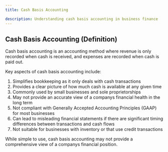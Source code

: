 ```yaml
---
title: Cash Basis Accounting

description: Understanding cash basis accounting in business finance
---
```

## Cash Basis Accounting (Definition)
Cash basis accounting is an accounting method where revenue is only recorded when cash is received, and expenses are recorded when cash is paid out.

Key aspects of cash basis accounting include:
1. Simplifies bookkeeping as it only deals with cash transactions
2. Provides a clear picture of how much cash is available at any given time
3. Commonly used by small businesses and sole proprietorships
4. May not provide an accurate view of a companys financial health in the long term
5. Not compliant with Generally Accepted Accounting Principles (GAAP) for most businesses
6. Can lead to misleading financial statements if there are significant timing differences between transactions and cash flows
7. Not suitable for businesses with inventory or that use credit transactions

While simple to use, cash basis accounting may not provide a comprehensive view of a companys financial position.